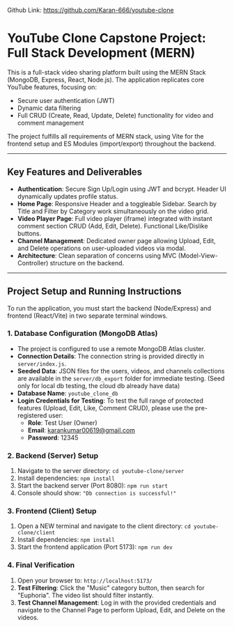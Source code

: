 Github Link: https://github.com/Karan-666/youtube-clone

# YouTube Clone Capstone Project: Full Stack Development (MERN)

This is a full-stack video sharing platform built using the MERN Stack (MongoDB, Express, React, Node.js). The application replicates core YouTube features, focusing on:

- Secure user authentication (JWT)
- Dynamic data filtering
- Full CRUD (Create, Read, Update, Delete) functionality for video and comment management

The project fulfills all requirements of MERN stack, using Vite for the frontend setup and ES Modules (import/export) throughout the backend.

---

## Key Features and Deliverables

- **Authentication**: Secure Sign Up/Login using JWT and bcrypt. Header UI dynamically updates profile status.
- **Home Page**: Responsive Header and a toggleable Sidebar. Search by Title and Filter by Category work simultaneously on the video grid.
- **Video Player Page**: Full video player (iframe) integrated with instant comment section CRUD (Add, Edit, Delete). Functional Like/Dislike buttons.
- **Channel Management**: Dedicated owner page allowing Upload, Edit, and Delete operations on user-uploaded videos via modal.
- **Architecture**: Clean separation of concerns using MVC (Model-View-Controller) structure on the backend.

---

## Project Setup and Running Instructions

To run the application, you must start the backend (Node/Express) and frontend (React/Vite) in two separate terminal windows.

### 1. Database Configuration (MongoDB Atlas)

- The project is configured to use a remote MongoDB Atlas cluster.
- **Connection Details**: The connection string is provided directly in `server/index.js`.
- **Seeded Data**: JSON files for the users, videos, and channels collections are available in the `server/db_export` folder for immediate testing. (Seed only for local db testing, the cloud db already have data)
- **Database Name**: `youtube_clone_db`
- **Login Credentials for Testing**: To test the full range of protected features (Upload, Edit, Like, Comment CRUD), please use the pre-registered user:
  - **Role**: Test User (Owner)
  - **Email**: karankumar00619@gmail.com
  - **Password**: 12345

### 2. Backend (Server) Setup

1. Navigate to the server directory: `cd youtube-clone/server`
2. Install dependencies: `npm install`
3. Start the backend server (Port 8080): `npm run start`
4. Console should show: `"Db connection is successful!"`

### 3. Frontend (Client) Setup

1. Open a NEW terminal and navigate to the client directory: `cd youtube-clone/client`
2. Install dependencies: `npm install`
3. Start the frontend application (Port 5173): `npm run dev`

### 4. Final Verification

1. Open your browser to: `http://localhost:5173/`
2. **Test Filtering**: Click the "Music" category button, then search for "Euphoria". The video list should filter instantly.
3. **Test Channel Management**: Log in with the provided credentials and navigate to the Channel Page to perform Upload, Edit, and Delete on the videos.